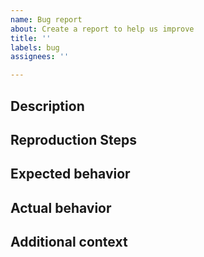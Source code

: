 ```yaml
---
name: Bug report
about: Create a report to help us improve
title: ''
labels: bug
assignees: ''

---
```


## Description
<!-- A clear and concise description of what the bug is. -->

## Reproduction Steps
<!--
Steps to reproduce the behavior including an example prompt and the specific provider and model that triggers it.
-->

## Expected behavior
<!-- A clear and concise description of what you expected to happen. -->

## Actual behavior
<!-- A clear and concise description of what actually happens. -->

## Additional context
<!-- Add any other context about the problem here. -->
